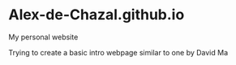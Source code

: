 # Alex-de-Chazal.github.io
My personal website

Trying to create a basic intro webpage similar to one by David Ma

